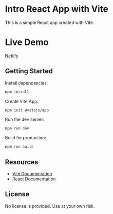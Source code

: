 # Intro React App with Vite

This is a simple React app created with Vite.

# Live Demo

[Netlify](https://lucent-gnome-a23bfd.netlify.app/)


## Getting Started

Install dependencies:

```bash
npm install
```

Create Vite App:

```bash
npm init @vitejs/app
```

Run the dev server:

```bash
npm run dev
```

Build for production:

```bash
npm run build
```

## Resources

- [Vite Documentation](https://vitejs.dev/guide/)
- [React Documentation](https://reactjs.org/)

## License

No license is provided. Use at your own risk.



